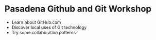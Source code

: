 # Pasadena Github and Git Workshop

* Learn about GitHub.com
* Discover local uses of Git technology
* Try some collaboration patterns
